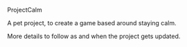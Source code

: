 ProjectCalm

A pet project, to create a game based around staying calm.

More details to follow as and when the project gets updated.

